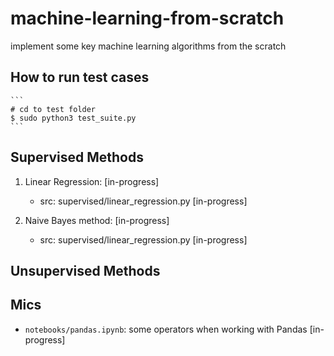 # machine-learning-from-scratch
implement some key machine learning algorithms from the scratch

## How to run test cases
    ```
    # cd to test folder
    $ sudo python3 test_suite.py
    ```
## Supervised Methods

1. Linear Regression: [in-progress]
    - src: supervised/linear_regression.py [in-progress]

2. Naive Bayes method: [in-progress]
    - src: supervised/linear_regression.py [in-progress]

## Unsupervised Methods

## Mics
- `notebooks/pandas.ipynb`: some operators when working with Pandas [in-progress]